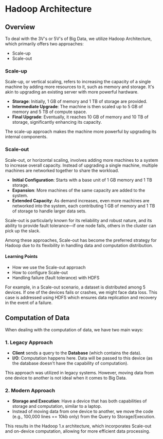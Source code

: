 
# Hadoop Architecture


## Overview

To deal with the 3V's or 5V's of Big Data, we utilize Hadoop Architecture, which primarily offers two approaches:

- Scale-up
- Scale-out

### Scale-up

Scale-up, or vertical scaling, refers to increasing the capacity of a single machine by adding more resources to it, such as memory and storage. It's akin to upgrading an existing server with more powerful hardware.

- **Storage**: Initially, 1 GB of memory and 1 TB of storage are provided.
- **Intermediate Upgrade**: The machine is then scaled up to 5 GB of memory and 5 TB of compute space.
- **Final Upgrade**: Eventually, it reaches 10 GB of memory and 10 TB of storage, significantly enhancing its capacity.

The scale-up approach makes the machine more powerful by upgrading its internal components.

### Scale-out

Scale-out, or horizontal scaling, involves adding more machines to a system to increase overall capacity. Instead of upgrading a single machine, multiple machines are networked together to share the workload.

- **Initial Configuration**: Starts with a base unit of 1 GB memory and 1 TB storage.
- **Expansion**: More machines of the same capacity are added to the system.
- **Extended Capacity**: As demand increases, even more machines are networked into the system, each contributing 1 GB of memory and 1 TB of storage to handle larger data sets.

Scale-out is particularly known for its reliability and robust nature, and its ability to provide fault tolerance—if one node fails, others in the cluster can pick up the slack.

Among these approaches, Scale-out has become the preferred strategy for Hadoop due to its flexibility in handling data and computation distribution.

#### Learning Points

- How we use the Scale-out approach
- How to configure Scale-out
- Handling failure (fault tolerance) with HDFS

For example, in a Scale-out scenario, a dataset is distributed among 5 devices. If one of the devices fails or crashes, we might face data loss. This case is addressed using HDFS which ensures data replication and recovery in the event of a failure.

## Computation of Data

When dealing with the computation of data, we have two main ways:

### 1. Legacy Approach

- **Client** sends a query to the **Database** (which contains the data).
- **I/O**: Computation happens here. Data will be passed to this device (as the database doesn't have the capability of computation).

This approach was utilized in legacy systems. However, moving data from one device to another is not ideal when it comes to Big Data.

### 2. Modern Approach

- **Storage and Execution**: Have a device that has both capabilities of storage and computation, similar to a laptop.
- Instead of moving data from one device to another, we move the code (e.g., 100,000 lines == 10kb only) from the Query to Storage/Execution.

This results in the Hadoop 1.x architecture, which incorporates Scale-out and on-device computation, allowing for more efficient data processing.
